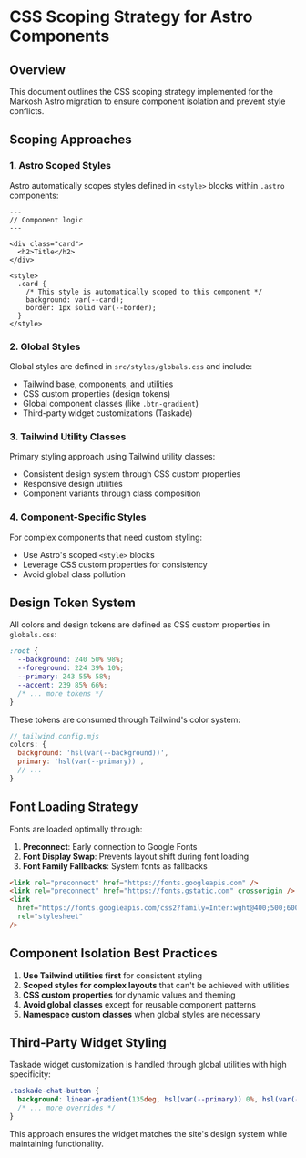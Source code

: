 # CSS Scoping Strategy for Astro Components

## Overview

This document outlines the CSS scoping strategy implemented for the Markosh Astro migration to ensure component isolation and prevent style conflicts.

## Scoping Approaches

### 1. Astro Scoped Styles

Astro automatically scopes styles defined in `<style>` blocks within `.astro` components:

```astro
---
// Component logic
---

<div class="card">
  <h2>Title</h2>
</div>

<style>
  .card {
    /* This style is automatically scoped to this component */
    background: var(--card);
    border: 1px solid var(--border);
  }
</style>
```

### 2. Global Styles

Global styles are defined in `src/styles/globals.css` and include:
- Tailwind base, components, and utilities
- CSS custom properties (design tokens)
- Global component classes (like `.btn-gradient`)
- Third-party widget customizations (Taskade)

### 3. Tailwind Utility Classes

Primary styling approach using Tailwind utility classes:
- Consistent design system through CSS custom properties
- Responsive design utilities
- Component variants through class composition

### 4. Component-Specific Styles

For complex components that need custom styling:
- Use Astro's scoped `<style>` blocks
- Leverage CSS custom properties for consistency
- Avoid global class pollution

## Design Token System

All colors and design tokens are defined as CSS custom properties in `globals.css`:

```css
:root {
  --background: 240 50% 98%;
  --foreground: 224 39% 10%;
  --primary: 243 55% 58%;
  --accent: 239 85% 66%;
  /* ... more tokens */
}
```

These tokens are consumed through Tailwind's color system:

```javascript
// tailwind.config.mjs
colors: {
  background: 'hsl(var(--background))',
  primary: 'hsl(var(--primary))',
  // ...
}
```

## Font Loading Strategy

Fonts are loaded optimally through:

1. **Preconnect**: Early connection to Google Fonts
2. **Font Display Swap**: Prevents layout shift during font loading
3. **Font Family Fallbacks**: System fonts as fallbacks

```html
<link rel="preconnect" href="https://fonts.googleapis.com" />
<link rel="preconnect" href="https://fonts.gstatic.com" crossorigin />
<link 
  href="https://fonts.googleapis.com/css2?family=Inter:wght@400;500;600;700;800;900&family=Poppins:wght@400;500;600;700;800;900&display=swap" 
  rel="stylesheet" 
/>
```

## Component Isolation Best Practices

1. **Use Tailwind utilities first** for consistent styling
2. **Scoped styles for complex layouts** that can't be achieved with utilities
3. **CSS custom properties** for dynamic values and theming
4. **Avoid global classes** except for reusable component patterns
5. **Namespace custom classes** when global styles are necessary

## Third-Party Widget Styling

Taskade widget customization is handled through global utilities with high specificity:

```css
.taskade-chat-button {
  background: linear-gradient(135deg, hsl(var(--primary)) 0%, hsl(var(--accent)) 100%) !important;
  /* ... more overrides */
}
```

This approach ensures the widget matches the site's design system while maintaining functionality.